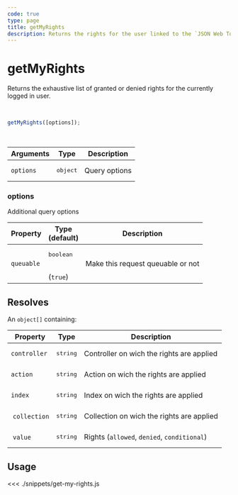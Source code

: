 ```yaml
---
code: true
type: page
title: getMyRights
description: Returns the rights for the user linked to the `JSON Web Token`.
---
```


# getMyRights

Returns the exhaustive list of granted or denied rights for the currently logged in user.

<br/>

```javascript
getMyRights([options]);
```

<br/>

| Arguments | Type              | Description   |
| --------- | ----------------- | ------------- |
| `options` | <pre>object</pre> | Query options |

### options

Additional query options

| Property   | Type<br/>(default)              | Description                       |
| ---------- | ------------------------------- | --------------------------------- |
| `queuable` | <pre>boolean</pre><br/>(`true`) | Make this request queuable or not |

## Resolves

An `object[]` containing:

| Property      | Type              | Description                                 |
| ------------- | ----------------- | ------------------------------------------- |
| `controller`  | <pre>string</pre> | Controller on wich the rights are applied   |
| `action`      | <pre>string</pre> | Action on wich the rights are applied       |
| `index`       | <pre>string</pre> | Index on wich the rights are applied        |
|  `collection` | <pre>string</pre> | Collection on wich the rights are applied   |
|  `value`      | <pre>string</pre> | Rights (`allowed`, `denied`, `conditional`) |

## Usage

<<< ./snippets/get-my-rights.js
